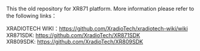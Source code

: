 
This the old repository for XR871 platform. More information please refer to the following links：

XRADIOTECH WIKI：https://github.com/XradioTech/xradiotech-wiki/wiki  
XR871SDK: https://github.com/XradioTech/XR871SDK  
XR809SDK: https://github.com/XradioTech/XR809SDK  
